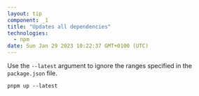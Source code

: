 ```yaml
---
layout: tip
component: _1
title: "Updates all dependencies"
technologies:
  - npm
date: Sun Jan 29 2023 10:22:37 GMT+0100 (UTC)
---
```


Use the `--latest` argument to ignore the ranges specified in the `package.json` file.

```shell
pnpm up --latest
```